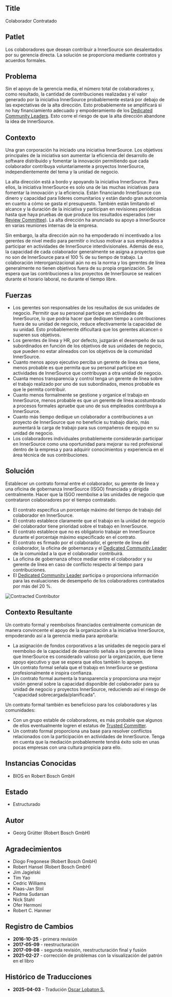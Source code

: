 ## Title

Colaborador Contratado

## Patlet

Los colaboradores que desean contribuir a InnerSource son desalentados por su gerencia directa. La solución se proporciona mediante contratos y acuerdos formales.

## Problema

Sin el apoyo de la gerencia media, el número total de colaboradores y, como
resultado, la cantidad de contribuciones realizadas y el valor generado por la
iniciativa InnerSource probablemente estará por debajo de las expectativas de la
alta dirección. Esto probablemente se amplificará si no hay financiamiento adecuado
y empoderamiento de los [Dedicated Community Leaders](dedicated-community-leader.md).
Esto corre el riesgo de que la alta dirección abandone la idea de InnerSource.

## Contexto

Una gran corporación ha iniciado una iniciativa InnerSource. Los objetivos principales
de la iniciativa son aumentar la eficiencia del desarrollo de software distribuido
y fomentar la innovación permitiendo que cada colaborador contribuya voluntariamente
a proyectos InnerSource, independientemente del tema y la unidad de negocio.

La alta dirección está a bordo y apoyando la iniciativa InnerSource. Para
ellos, la iniciativa InnerSource es solo una de las muchas iniciativas para fomentar
la innovación y la eficiencia. Están financiando InnerSource con dinero y
capacidad para líderes comunitarios y están dando gran autonomía en cuanto a cómo se
gasta el presupuesto. También están limitando el alcance y la duración de la
iniciativa y participan en revisiones periódicas hasta que haya pruebas de que produce
los resultados esperados (ver [Review Committee](review-committee.md)). La alta dirección
ha anunciado su apoyo a InnerSource en varias reuniones internas de la empresa.

Sin embargo, la alta dirección aún no ha empoderado ni incentivado a los gerentes de nivel medio
para permitir o incluso motivar a sus empleados a participar en
actividades de InnerSource interdivisionales. Además de eso, la capacidad de
cada colaborador generalmente se asigna a proyectos que no son de InnerSource para el 100 % de
su tiempo de trabajo. La colaboración interorganizacional aún no es la norma y
los gerentes de línea generalmente no tienen objetivos fuera de su propia organización.
Se espera que las contribuciones a los proyectos de InnerSource se realicen durante el horario laboral, no durante el tiempo libre.

## Fuerzas

- Los gerentes son responsables de los resultados de sus unidades de negocio. Permitir que su personal participe en actividades de InnerSource, lo que podría hacer que dediquen tiempo a contribuciones fuera de su unidad de negocio, reduce efectivamente la capacidad de su unidad. Esto probablemente dificultará que los gerentes alcancen o superen sus objetivos.
- Los gerentes de línea y HR, por defecto, juzgarán el desempeño de sus subordinados en función de los objetivos de sus unidades de negocio, que pueden no estar alineados con los objetivos de la comunidad InnerSource.
- Cuanto menos apoyo ejecutivo perciba un gerente de línea que tiene, menos probable es que permita que su personal participe en actividades de InnerSource que contribuyan a otra unidad de negocio.
- Cuanta menos transparencia y control tenga un gerente de línea sobre el trabajo realizado por uno de sus subordinados, menos probable es que le permita contribuir.
- Cuanto menos formalmente se gestione y organice el trabajo en InnerSource, menos probable es que un gerente de línea acostumbrado a procesos formales apruebe que uno de sus empleados contribuya a InnerSource.
- Cuanto más tiempo dedique un colaborador a contribuciones a un proyecto de InnerSource que no beneficie su trabajo diario, más aumentará la carga de trabajo para sus compañeros de equipo en su unidad de negocio.
- Los colaboradores individuales probablemente considerarán participar en InnerSource como una oportunidad para mejorar su red profesional dentro de la empresa y para adquirir conocimientos y experiencia en el área técnica de sus contribuciones.

## Solución

Establecer un contrato formal entre el colaborador, su gerente de línea y una
oficina de gobernanza InnerSource (ISGO) financiada y dirigida centralmente. Hacer que la
ISGO reembolse a las unidades de negocio que contrataron colaboradores por el tiempo contratado.

- El contrato especifica un porcentaje máximo del tiempo de trabajo del colaborador en InnerSource.
- El contrato establece claramente que el trabajo en la unidad de negocio del colaborador tiene prioridad sobre el trabajo en InnerSource.
- El contrato establece que no es obligatorio trabajar en InnerSource durante el porcentaje máximo especificado en el contrato.
- El contrato es firmado por el colaborador, el gerente de línea del colaborador, la oficina de gobernanza y el [Dedicated Community Leader](dedicated-community-leader.md) de la comunidad a la que el colaborador contribuirá.
- La oficina de gobernanza ofrece mediar entre el colaborador y su gerente de línea en caso de conflicto respecto al tiempo para contribuciones.
- El [Dedicated Community Leader](dedicated-community-leader.md) participa o proporciona información para las evaluaciones de desempeño de los colaboradores contratados por más del 20 %.

![Contracted Contributor](../../../assets/img/contracted-contributor.png)

## Contexto Resultante

Un contrato formal y reembolsos financiados centralmente comunican de manera convincente
el apoyo de la organización a la iniciativa InnerSource, empoderando así a la gerencia media para aprobarla:

- La asignación de fondos corporativos a las unidades de negocio para el reembolso de la capacidad de desarrollo señala a los gerentes de línea que InnerSource es considerado valioso por la organización, que tiene apoyo ejecutivo y que se espera que ellos también lo apoyen.
- Un contrato formal señala que el trabajo en InnerSource se gestiona profesionalmente e inspira confianza.
- Un contrato formal aumenta la transparencia y proporciona una mejor visión general sobre la capacidad disponible del colaborador para su unidad de negocio y proyectos InnerSource, reduciendo así el riesgo de "capacidad sobrecargada/planificada".

Un contrato formal también es beneficioso para los colaboradores y las comunidades:

- Con un grupo estable de colaboradores, es más probable que algunos de ellos eventualmente logren el estatus de [Trusted Committer](./trusted-committer.md).
- Un contrato formal proporciona una base para resolver conflictos relacionados con la participación en actividades de InnerSource. Tenga en cuenta que la mediación probablemente tendrá éxito solo en unas pocas empresas con una cultura propicia para ello.

## Instancias Conocidas

- BIOS en Robert Bosch GmbH

## Estado

* Estructurado

## Autor

- Georg Grütter (Robert Bosch GmbH)

## Agradecimientos

- Diogo Fregonese (Robert Bosch GmbH)
- Robert Hansel (Robert Bosch GmbH)
- Jim Jagielski
- Tim Yao
- Cedric Williams
- Klaas-Jan Stol
- Padma Sudarsan
- Nick Stahl
- Ofer Hermoni
- Robert C. Hanmer

## Registro de Cambios

- **2016-10-25** - primera revisión
- **2017-05-09** - reestructuración
- **2017-09-08** - segunda revisión, reestructuración final y fusión
- **2021-02-27** - corrección de problemas con la visualización del patrón en el libro

## Histórico de Traducciones

- **2025-04-03** - Tradución [Oscar Lobaton S.](https://github.com/ovas04)
